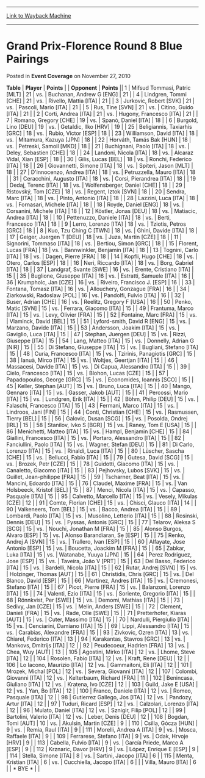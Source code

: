 
---
[Link to Wayback Machine](https://web.archive.org/web/20211129033608/https://magic.wizards.com/en/articles/archive/event-coverage/grand-prix-florence-round-8-blue-pairings-2010-11-27)

[_metadata_:description]:- "TablePlayerPoints OpponentPoints 1Mifsud Tommasi, Patric [MLT] 21vs.Buchanan, Andrew G [ENG] 21 4Lindgren, Tommi [CHE] 21vs.Rivello, Mattia [ITA] 21 3Jurkovic, Robert [SVK] 21vs.Pascoli, Mario [ITA] 21 5Rus, Tine [SVN] 21vs.Citino, Guido [ITA] 21 2Corti, Andrea [ITA] 21vs.Hugony, Francesco [ITA] 21 7Romano, Gregory [CHE] 19vs.Spanò, Daniel [ITA] 18 6Burgold, Lino [DEU]"
[_metadata_:generator]:- "Drupal 7 (http://drupal.org)"
[_metadata_:node]:- "454101"
[_metadata_:publish_date]:- "2010-11-27"
[_metadata_:source]:- "div-main-content"
[_metadata_:title]:- "Grand Prix-Florence Round 8 Blue Pairings"
[_metadata_:wayback_capture_timestamp]:- "2021-11-29 03:36:08"
[_metadata_:wayback_raw_url]:- "https://web.archive.org/web/20211129033608id_/https://magic.wizards.com/en/articles/archive/event-coverage/grand-prix-florence-round-8-blue-pairings-2010-11-27"
[_metadata_:wayback_url]:- "https://magic.wizards.com/en/articles/archive/event-coverage/grand-prix-florence-round-8-blue-pairings-2010-11-27"
---


Grand Prix-Florence Round 8 Blue Pairings
=========================================



 Posted in **Event Coverage**
 on November 27, 2010 












 **Table** | **Player** | **Points** |  | **Opponent** | **Points** ||  1 | Mifsud Tommasi, Patric [MLT] |  21 | vs. | Buchanan, Andrew G [ENG] |  21 |
|  4 | Lindgren, Tommi [CHE] |  21 | vs. | Rivello, Mattia [ITA] |  21 |
|  3 | Jurkovic, Robert [SVK] |  21 | vs. | Pascoli, Mario [ITA] |  21 |
|  5 | Rus, Tine [SVN] |  21 | vs. | Citino, Guido [ITA] |  21 |
|  2 | Corti, Andrea [ITA] |  21 | vs. | Hugony, Francesco [ITA] |  21 |
|  7 | Romano, Gregory [CHE] |  19 | vs. | Spanò, Daniel [ITA] |  18 |
|  6 | Burgold, Lino [DEU] |  19 | vs. | Getaldic, Ilko [HRV] |  19 |
|  25 | Beligiannis, Taxiarhis [GRC] |  18 | vs. | Rubio, Victor [ESP] |  18 |
|  23 | Williamson, David [ITA] |  18 | vs. | Mitamura, Kazuya [JPN] |  18 |
|  22 | Horváth, Tamás Bak [HUN] |  18 | vs. | Petreski, Samoil [MKD] |  18 |
|  21 | Buchignani, Paolo [ITA] |  18 | vs. | Deley, Sebastien [CHE] |  18 |
|  24 | Landoni, Nicola [ITA] |  18 | vs. | Alcaraz Vidal, Xian [ESP] |  18 |
|  30 | Gilis, Lucas [BEL] |  18 | vs. | Ronchi, Federico [ITA] |  18 |
|  26 | Giovannetti, Simone [ITA] |  18 | vs. | Spiteri, Jason [MLT] |  18 |
|  27 | D'innocenzo, Andrea [ITA] |  18 | vs. | Petruzzella, Mauro [ITA] |  18 |
|  31 | Ceracchini, Augusto [ITA] |  18 | vs. | Corsi, Pierandrea [ITA] |  18 |
|  19 | Dedaj, Terenc [ITA] |  18 | vs. | Wolfensberger, Daniel [CHE] |  18 |
|  29 | Ristovský, Tom [CZE] |  18 | vs. | Regent, Iztok [SVN] |  18 |
|  20 | Sendra, Marc [ITA] |  18 | vs. | Pinto, Antonio [ITA] |  18 |
|  28 | Lazzini, Luca [ITA] |  18 | vs. | Fornasari, Michele [ITA] |  18 |
|  18 | Royde, Daniel [ENG] |  18 | vs. | Corsanini, Michele [ITA] |  18 |
|  12 | Köstler, Jonas [DEU] |  18 | vs. | Matiacic, Andrea [ITA] |  18 |
|  10 | Pettenuzzo, Daniele [ITA] |  18 | vs. | Berti, Francesco [ITA] |  18 |
|  9 | Lerro, Lorenzo [ITA] |  18 | vs. | Tziotis, Petros [GRC] |  18 |
|  8 | Kuo, Tzu Ching C [TWN] |  18 | vs. | Ghini, Davide [ITA] |  18 |
|  17 | Geiger, Juergen T [DEU] |  18 | vs. | Juza, Martin [CZE] |  18 |
|  11 | Signorini, Tommaso [ITA] |  18 | vs. | Bertiou, Simon [GRC] |  18 |
|  15 | Florent, Lucas [FRA] |  18 | vs. | Bannwinkler, Benjamin [ITA] |  18 |
|  13 | Tognini, Carlo [ITA] |  18 | vs. | Dagen, Pierre [FRA] |  18 |
|  14 | Kopfli, Hugo [CHE] |  18 | vs. | Otero, Carlos [ESP] |  18 |
|  16 | Neri, Riccardo [ITA] |  18 | vs. | Borg, Gabriel [ITA] |  18 |
|  37 | Landgraf, Svante [SWE] |  16 | vs. | Erente, Cristiano [ITA] |  15 |
|  35 | Buglione, Giuseppe [ITA] |  16 | vs. | Estratti, Samuele [ITA] |  16 |
|  36 | Krumpholc, Jan [CZE] |  16 | vs. | Riveiro, Francisco J. [ESP] |  16 |
|  33 | Fontana, Tomasz [ITA] |  16 | vs. | Allouchery, Gonzague [FRA] |  16 |
|  34 | Ziarkowski, Radoslaw [POL] |  16 | vs. | Pandolfi, Fulvio [ITA] |  16 |
|  32 | Buser, Adrian [CHE] |  16 | vs. | Reelitz, Gregory F [USA] |  16 |
|  50 | Penko, Matic [SVN] |  15 | vs. | Ferrara, Giacomo [ITA] |  15 |
|  49 | Frantuma, Marco [ITA] |  15 | vs. | Levy, Olivier [FRA] |  15 |
|  52 | Fontaine, Marc [FRA] |  15 | vs. | Vlaminck, David [BEL] |  15 |
|  51 | Lyford-smith, David R [ENG] |  15 | vs. | Marzano, Davide [ITA] |  15 |
|  53 | Andersson, Joakim [ITA] |  15 | vs. | Gaviglio, Luca [ITA] |  15 |
|  47 | Stephan, Juergen [DEU] |  15 | vs. | Rizzi, Giuseppe [ITA] |  15 |
|  54 | Lang, Matteo [ITA] |  15 | vs. | Donnelly, Adrian G [NIR] |  15 |
|  55 | Di Stefano, Giuseppe [ITA] |  15 | vs. | Bugliani, Stefano [ITA] |  15 |
|  48 | Curia, Francesco [ITA] |  15 | vs. | Tzirinis, Panagiotis [GRC] |  15 |
|  38 | Ianuà, Mirco [ITA] |  15 | vs. | Woltjes, Geertjan [ITA] |  15 |
|  46 | Massacesi, Davide [ITA] |  15 | vs. | Di Capua, Alessandro [ITA] |  15 |
|  39 | Cielo, Francesco [ITA] |  15 | vs. | Blohon, Lucas [CZE] |  15 |
|  57 | Papadopoulos, George [GRC] |  15 | vs. | Economides, Ioannis [SCO] |  15 |
|  45 | Keller, Stephan [AUT] |  15 | vs. | Bruno, Luca [ITA] |  15 |
|  40 | Mango, Gennaro [ITA] |  15 | vs. | Gasser, Jakob [AUT] |  15 |
|  41 | Percossi, Mario [ITA] |  15 | vs. | Lundgren, Erik [ITA] |  15 |
|  42 | Böhm, Philip [DEU] |  15 | vs. | Falaschi, Francesco [ITA] |  15 |
|  43 | Fermani, Marco [ITA] |  15 | vs. | Lindroos, Jani [FIN] |  15 |
|  44 | Conti, Christian [CHE] |  15 | vs. | Rasmussen, Tierry [BEL] |  15 |
|  56 | Galovic, Dusan [SCG] |  15 | vs. | Posolda, Ondrej [IRL] |  15 |
|  58 | Stanilov, Ivko S [BGR] |  15 | vs. | Raney, Tom E [USA] |  15 |
|  86 | Menichetti, Matteo [ITA] |  15 | vs. | Hampl, Benjamin [CHE] |  15 |
|  84 | Giallini, Francesco [ITA] |  15 | vs. | Portaro, Alessandro [ITA] |  15 |
|  82 | Fanciullini, Paolo [ITA] |  15 | vs. | Wagner, Stefan [DEU] |  15 |
|  81 | Di Carlo, Lorenzo [ITA] |  15 | vs. | Rinaldi, Luca [ITA] |  15 |
|  80 | Lüscher, Sascha [CHE] |  15 | vs. | Bellucci, Fabio [ITA] |  15 |
|  79 | Gutesa, David [SCG] |  15 | vs. | Brozek, Petr [CZE] |  15 |
|  78 | Guidotti, Giacomo [ITA] |  15 | vs. | Canaletto, Giacomo [ITA] |  15 |
|  83 | Pejhovsky, Lubos [SVK] |  15 | vs. | Guillet, Jean-philippe [FRA] |  15 |
|  59 | Tscharner, Beat [ITA] |  15 | vs. | Mancini, Edoardo [ITA] |  15 |
|  76 | Claudel, Maxime [FRA] |  15 | vs. | Van Holsbeeck, Kristof [BEL] |  15 |
|  87 | Menci, Nicola [ITA] |  15 | vs. | Capasso, Pasquale [ITA] |  15 |
|  95 | Calvetto, Marcello [ITA] |  15 | vs. | Vesely, Mikulas [CZE] |  12 |
|  91 | Comte, Florian [CHE] |  15 | vs. | Chisci, Glauco [ITA] |  14 |
|  90 | Valkeneers, Tom [BEL] |  15 | vs. | Bacco, Andrea [ITA] |  15 |
|  89 | Lombardi, Paolo [ITA] |  15 | vs. | Musolino, Letterio [ITA] |  15 |
|  88 | Rosinski, Dennis [DEU] |  15 | vs. | Fyssas, Antonis [GRC] |  15 |
|  77 | Telarov, Aleksa S [SCG] |  15 | vs. | Nouchi, Jonathan M [FRA] |  15 |
|  85 | Alonso Burgos, Alvaro [ESP] |  15 | vs. | Alonso Barandiaran, Se [ESP] |  15 |
|  75 | Renko, Andrej A [SVN] |  15 | vs. | Trallero, Ivan [ESP] |  15 |
|  60 | Alfayate, Jose Antonio [ESP] |  15 | vs. | Boucetta, Joackim M [FRA] |  15 |
|  65 | Zabkar, Luka [ITA] |  15 | vs. | Watanabe, Yuuya [JPN] |  15 |
|  64 | Perez Rodriguez, Jose [ESP] |  15 | vs. | Taveira, João V [PRT] |  15 |
|  63 | Del Basso, Federico [ITA] |  15 | vs. | Bardelli, Nicola [ITA] |  15 |
|  62 | Rutar, Andrej [SVN] |  15 | vs. | Holzinger, Thomas [AUT] |  15 |
|  61 | Christidis, Chris [GRC] |  15 | vs. | Del Blanco, David [ESP] |  15 |
|  66 | Martinez, Andres [ITA] |  15 | vs. | Cremonesi, Stefano [ITA] |  15 |
|  67 | Picot, Pierre [FRA] |  15 | vs. | Balanzoni, Lorenzo [ITA] |  15 |
|  74 | Valenti, Ezio [ITA] |  15 | vs. | Soriente, Gregorio [ITA] |  15 |
|  68 | Rönnkvist, Per [SWE] |  15 | vs. | Demomi, Mathias [ITA] |  15 |
|  73 | Sedivy, Jan [CZE] |  15 | vs. | Melin, Anders [SWE] |  15 |
|  72 | Clement, Danieli [FRA] |  15 | vs. | Rade, Olle [SWE] |  15 |
|  71 | Pretterhofer, Kiaras [AUT] |  15 | vs. | Cuter, Massimo [ITA] |  15 |
|  70 | Nardulli, Piergiulio [ITA] |  15 | vs. | Cenciarini, Damiano [ITA] |  15 |
|  69 | Lippi, Alessandro [ITA] |  15 | vs. | Carabias, Alexandre [FRA] |  15 |
|  93 | Zivkovic, Ozren [ITA] |  13 | vs. | Chiarel, Federico [ITA] |  13 |
|  94 | Karakantas, Stavros [GRC] |  13 | vs. | Mankovs, Dmitrijs [ITA] |  12 |
|  92 | Peudecoeur, Hadrien [FRA] |  13 | vs. | Chea, Wuy [AUT] |  13 |
| 105 | Agostini, Mirko [ITA] |  12 | vs. | Lhome, Steve [ITA] |  12 |
| 104 | Rosolen, Fabio [ITA] |  12 | vs. | Kraft, Rene [DEU] |  12 |
| 106 | Lo Iacono, Maurizio [ITA] |  12 | vs. | Gammaitoni, Eli [ITA] |  12 |
| 101 | Mrozek, Michal [POL] |  12 | vs. | Severa, Giovanni [ITA] |  12 |
| 107 | Colombi, Giovanni [ITA] |  12 | vs. | Kelterbaum, Richard [FRA] |  11 |
| 102 | Benincasa, Giuliano [ITA] |  12 | vs. | Kratena, Ivo [CZE] |  12 |
| 103 | Guild, Jake E [USA] |  12 | vs. | Yan, Bo [ITA] |  12 |
| 100 | Franco, Daniele [ITA] |  12 | vs. | Romeo, Pasquale [ITA] |  12 |
|  98 | Gutierrez Gallego, Jos [ITA] |  12 | vs. | Pandozy, Artur [ITA] |  12 |
|  97 | Tuduri, Ricard [ESP] |  12 | vs. | Calzolari, Lorenzo [ITA] |  12 |
|  96 | Mulato, Daniel [ITA] |  12 | vs. | Sznigir, Filip [POL] |  12 |
|  99 | Bartolini, Valerio [ITA] |  12 | vs. | Leber, Denis [DEU] |  12 |
| 108 | Bogdan, Tomi [AUT] |  10 | vs. | Akulsin, Martin [CZE] |  9 |
| 110 | Csilla, Gócza [HUN] |  9 | vs. | Remia, Raul [ITA] |  9 |
| 111 | Morelli, Andrea A [ITA] |  9 | vs. | Mosca, Raffaele [ITA] |  9 |
| 109 | Ferrarese, Stefano [ITA] |  9 | vs. | Odak, Hrvoje [HRV] |  9 |
| 113 | Cabella, Fulvio [ITA] |  9 | vs. | García Priede, Marco A [ESP] |  9 |
| 112 | Krznaric, Davor [HRV] |  9 | vs. | López, Enrique E [ESP] |  9 |
| 114 | Stella, Simone [ITA] |  8 | vs. | Sartini, Jacopo [ITA] |  6 |
| 115 | Menta, Kristian [ITA] |  6 | vs. | Cucchiella, Jacopo [ITA] |  6 |
|  | Villa, Mauro [ITA] |  6 |  | \* BYE \* |  |







